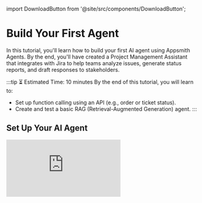 import DownloadButton from '@site/src/components/DownloadButton';

# Build Your First Agent

In this tutorial, you'll learn how to build your first AI agent using Appsmith Agents. By the end, you'll have created a Project Management Assistant that integrates with Jira to help teams analyze issues, generate status reports, and draft responses to stakeholders.

:::tip ⏳ Estimated Time: 10 minutes
By the end of this tutorial, you will learn to:

- Set up function calling using an API (e.g., order or ticket status).
- Create and test a basic RAG (Retrieval-Augmented Generation) agent.
:::

## Set Up Your AI Agent

<div style={{ position: "relative", paddingBottom: "calc(50.52% + 41px)", height: 0, width: "100%" }}>
  <iframe
    src="https://demo.arcade.software/bbndcJQPApcNzmatoQoR?embed"
    frameBorder="0"
    loading="lazy"
    webkitAllowFullScreen
    mozAllowFullScreen
    allowFullScreen
    allow="fullscreen"
    style={{ position: "absolute", top: 0, left: 0, width: "100%", height: "100%" }}
    title="Appsmith | Connect Data"
  />
</div>



1. Open your Appsmith Agent if you already have access.

<dd>

If you are not yet signed up, visit [login.appsmith.com](https://login.appsmithai.com), enter your organization name and domain to create your workspace (e.g., `org-name.appsmithai.com`).

</dd>

2. Click the **Create Agent** button in the top-right corner. Select **Create from Scratch** to begin building a new agent. 


3. Once the agent is created, a setup modal will appear.



<dd>

This modal contains two primary tabs: **Actions** and **Knowledge Sources**. These tabs allow you to define how the agent interacts with external systems and how it retrieves contextual information.


- **Actions**: You can connect to different SaaS tools that allow the agent to perform actions like creating or updating tickets, sending messages, or managing tasks. These connected tools act as function calls the agent can trigger during a conversation. When added from this modal, Appsmith automatically creates queries for common operations like create, update, and delete. If you want to connect other tools, you can do so anytime from the Datasource panel in the editor.

- **[Knowledge Sources](/connect-data/overview)**: You can upload documents or sync external content that the agent can reference while responding. Supported options include uploading files (up to 20MB each), syncing up to 1000 web links, or connecting with platforms like Notion or OneDrive. The agent will search these sources to provide accurate, grounded answers based on the content.

</dd>

4. Click on **Jira** from the **Actions** tab in the setup modal. In the connection options, select **Connect with OAuth**.

<dd>

Use the following details to complete the connection:

- **Email:** `docs+jira@appsmith.com`

- **Password:** `w9k6kJX2G*aRYJS`

- **Site URL:** `https://appsmith-docs-team.atlassian.net`

Once connected, Appsmith will automatically generate a set of queries for this Jira instance.

</dd>


5. Define the system prompt for your agent. This prompt instructs the AI on how it should behave, what tools it can use, and how to interpret user inputs.

<dd>

You can write your own prompt or click **Generate System Prompt** to auto-generate one based on your current setup.

```js
This AI assists users with support-related tasks by referencing the uploaded FAQ document and interacting with Jira. To create a new issue, call the Create_Issue function using the summary, description, and issue_type provided by the user. To retrieve ticket details, use the Get_Issue_By_ID function with the ticket_id. Always use the knowledge source to answer general questions, and call Jira functions only when the user explicitly asks to create or check a ticket.
```

See [How to Configure Chat Query](/build-agents/agent).


</dd>

6. Click **+ New Function** and select Create Query. Choose the Jira datasource you connected earlier, and rename the query to `Create_Issue` for clarity and easy reference in the agent.

7. Select the **Create Issue** command to pass data from the AI to Jira using `{{this.params.name}}` for each input field. This enables the agent to dynamically send values like summary and issue type during a conversation.

<dd>

Configure the query inputs using `{{this.params}}` to make the values dynamic:

- **Summary**: `{{this.params.issue}}`

- **Issue type**: `{{this.params.issue_type}}`

</dd>

8. Add a description for the function:

<dd>

```js
This function creates a new issue in Jira. It accepts parameters—summary —provided by the user during the conversation.
```

</dd>

9. Once configured, save the query to make it available for AI function calling.

<dd>

You can now test the integration by entering prompts in the chat, such as:
"John P is having an issue with payment. Create a new high-priority ticket."

</dd>



## See also

- [Set Up the AI Agents Chrome Extension](/build-agents/how-to-guides/embed-agents): Learn how to install and configure the Chrome extension to use AI agents across web applications.
- [Appsmith AI Integration](/build-agents/overview): Understand how to integrate Appsmith with AI features for chat-based data interaction and function calling.